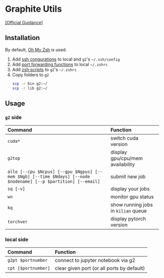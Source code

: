 # Graphite Utils 
[[Official Guidance]](https://it.coecis.cornell.edu/researchit/g2cluster)

## Installation
By default, [Oh My Zsh](https://github.com/ohmyzsh/ohmyzsh) is used.
1. Add [ssh congurations](./ssh_config) to local and `g2`'s `~/.ssh/config`
2. Add [port forwarding functions](./local_zshrc) to local `~/.zshrc`
3. Add [zsh scripts](./zshrc) to `g2`'s `~/.zshrc`
4.  Copy folders to `g2`
    ```bash
    scp -r bin g2:~/
    scp -r lib g2:~/
    ```
## Usage
### `g2` side
| Command | Function |
| :---- | :---- |
| `cuda*` | switch cuda version |
| `g2top` | display gpu/cpu/mem availability |
| `allo [--cpu $Ncpus] [--gpu $Ngpus] [--mem $Ngb] [--time $Ndays] [--node $nodename] [--p $partition] [--email]` | submit new job |
| `sq [-v]` | display your jobs |
| `wn` | monitor gpu status |
| `kq` | show running jobs in `kilian` queue |
| `torchver` | display pytorch version |

### local side
| Command | Function |
| :---- | :---- |
| `g2pt $portnumber` | connect to jupyter notebook via g2 |
| `cpt [$portnumber]` | clear given port (or all ports by default) |
